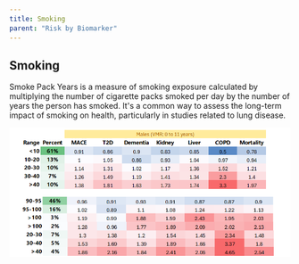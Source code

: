 ```yaml
---
title: Smoking
parent: "Risk by Biomarker"
---
```



## Smoking


Smoke Pack Years is a measure of smoking exposure calculated by multiplying the number of cigarette packs smoked per day by the number of years the person has smoked. It's a common way to assess the long-term impact of smoking on health, particularly in studies related to lung disease.


![Smokingrr](/assets/images/rr_Smoke_Pack_Yrs.png)




